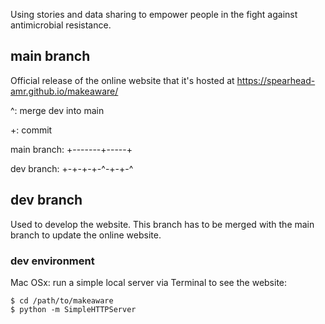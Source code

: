 Using stories and data sharing to empower people in the fight against antimicrobial resistance.

## main branch

Official release of the online website that it's hosted at https://spearhead-amr.github.io/makeaware/

^: merge dev into main

+: commit

main branch: +-------+-----+

dev branch:  +-+-+-+-^-+-+-^

## dev branch

Used to develop the website. This branch has to be merged with the main branch to update the online website.


### dev environment

Mac OSx: run a simple local server via Terminal to see the website:

```
$ cd /path/to/makeaware
$ python -m SimpleHTTPServer
```

